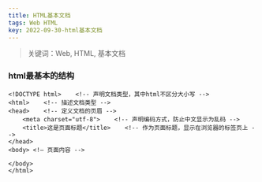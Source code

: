 ```yaml
---
title: HTML基本文档
tags: Web HTML
key: 2022-09-30-html基本文档
---
```

> 关键词：Web, HTML, 基本文档

### html最基本的结构

```
<!DOCTYPE html>    <!-- 声明文档类型，其中html不区分大小写 --> 
<html>    <!-- 描述文档类型 -->
<head>    <!-- 定义文档的页眉 -->
    <meta charset="utf-8">    <!-- 声明编码方式，防止中文显示为乱码 -->
    <title>这是页面标题</title>    <!-- 作为页面标题，显示在浏览器的标签页上 -->
</head>
<body> <!— 页面内容 -->

</body> 
</html>
```

